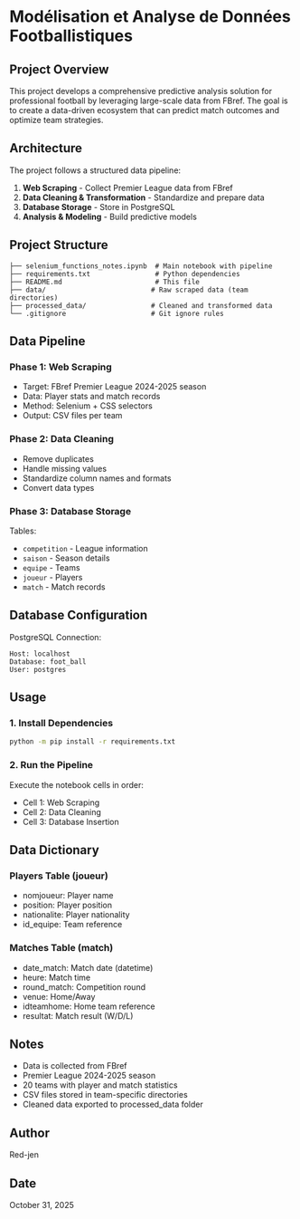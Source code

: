 # Modélisation et Analyse de Données Footballistiques

## Project Overview

This project develops a comprehensive predictive analysis solution for professional football by leveraging large-scale data from FBref. The goal is to create a data-driven ecosystem that can predict match outcomes and optimize team strategies.

## Architecture

The project follows a structured data pipeline:

1. **Web Scraping** - Collect Premier League data from FBref
2. **Data Cleaning & Transformation** - Standardize and prepare data
3. **Database Storage** - Store in PostgreSQL
4. **Analysis & Modeling** - Build predictive models

## Project Structure

```
├── selenium_functions_notes.ipynb  # Main notebook with pipeline
├── requirements.txt                # Python dependencies
├── README.md                       # This file
├── data/                          # Raw scraped data (team directories)
├── processed_data/                # Cleaned and transformed data
└── .gitignore                     # Git ignore rules
```

## Data Pipeline

### Phase 1: Web Scraping
- Target: FBref Premier League 2024-2025 season
- Data: Player stats and match records
- Method: Selenium + CSS selectors
- Output: CSV files per team

### Phase 2: Data Cleaning
- Remove duplicates
- Handle missing values
- Standardize column names and formats
- Convert data types

### Phase 3: Database Storage
Tables:
- `competition` - League information
- `saison` - Season details
- `equipe` - Teams
- `joueur` - Players
- `match` - Match records

## Database Configuration

PostgreSQL Connection:
```
Host: localhost
Database: foot_ball
User: postgres
```

## Usage

### 1. Install Dependencies
```bash
python -m pip install -r requirements.txt
```

### 2. Run the Pipeline
Execute the notebook cells in order:
- Cell 1: Web Scraping
- Cell 2: Data Cleaning
- Cell 3: Database Insertion

## Data Dictionary

### Players Table (joueur)
- nomjoueur: Player name
- position: Player position
- nationalite: Player nationality
- id_equipe: Team reference

### Matches Table (match)
- date_match: Match date (datetime)
- heure: Match time
- round_match: Competition round
- venue: Home/Away
- idteamhome: Home team reference
- resultat: Match result (W/D/L)

## Notes

- Data is collected from FBref
- Premier League 2024-2025 season
- 20 teams with player and match statistics
- CSV files stored in team-specific directories
- Cleaned data exported to processed_data folder

## Author

Red-jen

## Date

October 31, 2025